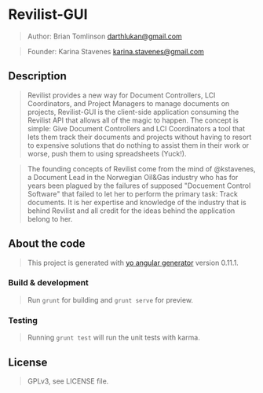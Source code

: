 # Revilist-GUI

> Author: Brian Tomlinson <darthlukan@gmail.com>

> Founder: Karina Stavenes <karina.stavenes@gmail.com>


## Description

> Revilist provides a new way for Document Controllers, LCI Coordinators, and Project Managers to manage documents on
> projects, Revilist-GUI is the client-side application consuming the Revilist API that allows all of the magic to
> happen.  The concept is simple: Give Document Controllers and LCI Coordinators a tool that lets them track their
> documents and projects without having to resort to expensive solutions that do nothing to assist them in their work
> or worse, push them to using spreadsheets (Yuck!).

> The founding concepts of Revilist come from the mind of @kstavenes, a Document Lead in the Norwegian Oil&Gas industry
> who has for years been plagued by the failures of supposed "Docuement Control Software" that failed to let her to
> perform the primary task: Track documents. It is her expertise and knowledge of the industry that is behind Revilist
> and all credit for the ideas behind the application belong to her.


## About the code

> This project is generated with [yo angular generator](https://github.com/yeoman/generator-angular) version 0.11.1.

### Build & development

> Run `grunt` for building and `grunt serve` for preview.

### Testing

> Running `grunt test` will run the unit tests with karma.


## License

> GPLv3, see LICENSE file.
